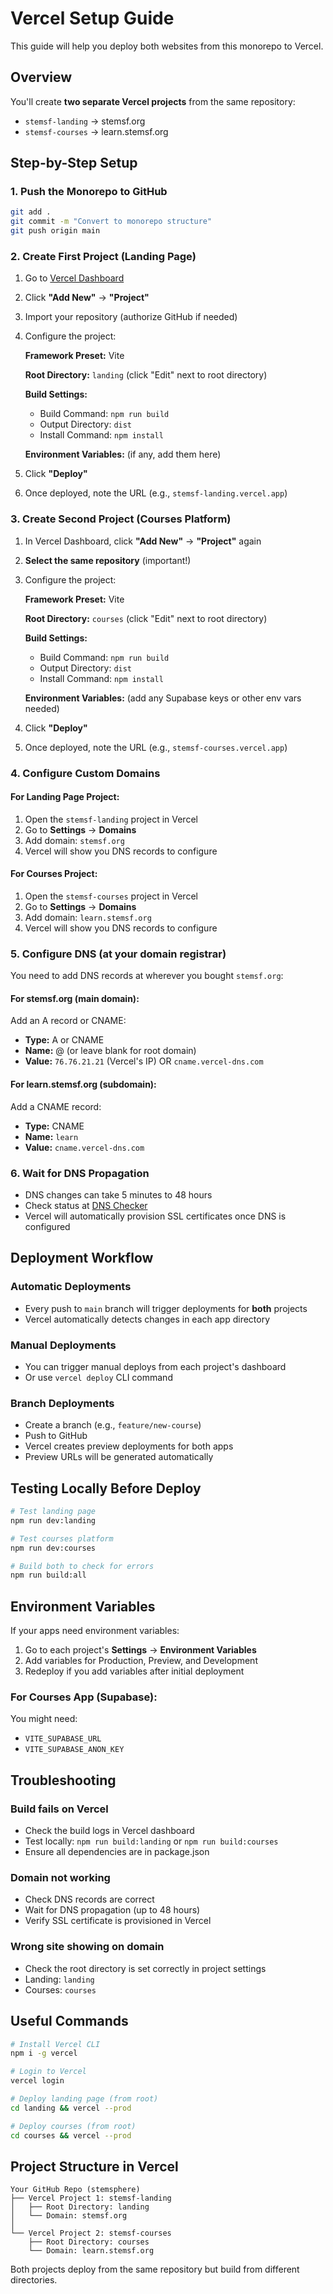 # Vercel Setup Guide

This guide will help you deploy both websites from this monorepo to Vercel.

## Overview

You'll create **two separate Vercel projects** from the same repository:
- `stemsf-landing` → stemsf.org
- `stemsf-courses` → learn.stemsf.org

## Step-by-Step Setup

### 1. Push the Monorepo to GitHub

```bash
git add .
git commit -m "Convert to monorepo structure"
git push origin main
```

### 2. Create First Project (Landing Page)

1. Go to [Vercel Dashboard](https://vercel.com/dashboard)
2. Click **"Add New"** → **"Project"**
3. Import your repository (authorize GitHub if needed)
4. Configure the project:

   **Framework Preset:** Vite

   **Root Directory:** `landing` (click "Edit" next to root directory)

   **Build Settings:**
   - Build Command: `npm run build`
   - Output Directory: `dist`
   - Install Command: `npm install`

   **Environment Variables:** (if any, add them here)

5. Click **"Deploy"**
6. Once deployed, note the URL (e.g., `stemsf-landing.vercel.app`)

### 3. Create Second Project (Courses Platform)

1. In Vercel Dashboard, click **"Add New"** → **"Project"** again
2. **Select the same repository** (important!)
3. Configure the project:

   **Framework Preset:** Vite

   **Root Directory:** `courses` (click "Edit" next to root directory)

   **Build Settings:**
   - Build Command: `npm run build`
   - Output Directory: `dist`
   - Install Command: `npm install`

   **Environment Variables:** (add any Supabase keys or other env vars needed)

4. Click **"Deploy"**
5. Once deployed, note the URL (e.g., `stemsf-courses.vercel.app`)

### 4. Configure Custom Domains

#### For Landing Page Project:
1. Open the `stemsf-landing` project in Vercel
2. Go to **Settings** → **Domains**
3. Add domain: `stemsf.org`
4. Vercel will show you DNS records to configure

#### For Courses Project:
1. Open the `stemsf-courses` project in Vercel
2. Go to **Settings** → **Domains**
3. Add domain: `learn.stemsf.org`
4. Vercel will show you DNS records to configure

### 5. Configure DNS (at your domain registrar)

You need to add DNS records at wherever you bought `stemsf.org`:

#### For stemsf.org (main domain):
Add an A record or CNAME:
- **Type:** A or CNAME
- **Name:** @ (or leave blank for root domain)
- **Value:** `76.76.21.21` (Vercel's IP) OR `cname.vercel-dns.com`

#### For learn.stemsf.org (subdomain):
Add a CNAME record:
- **Type:** CNAME
- **Name:** `learn`
- **Value:** `cname.vercel-dns.com`

### 6. Wait for DNS Propagation

- DNS changes can take 5 minutes to 48 hours
- Check status at [DNS Checker](https://dnschecker.org/)
- Vercel will automatically provision SSL certificates once DNS is configured

## Deployment Workflow

### Automatic Deployments
- Every push to `main` branch will trigger deployments for **both** projects
- Vercel automatically detects changes in each app directory

### Manual Deployments
- You can trigger manual deploys from each project's dashboard
- Or use `vercel deploy` CLI command

### Branch Deployments
- Create a branch (e.g., `feature/new-course`)
- Push to GitHub
- Vercel creates preview deployments for both apps
- Preview URLs will be generated automatically

## Testing Locally Before Deploy

```bash
# Test landing page
npm run dev:landing

# Test courses platform
npm run dev:courses

# Build both to check for errors
npm run build:all
```

## Environment Variables

If your apps need environment variables:

1. Go to each project's **Settings** → **Environment Variables**
2. Add variables for Production, Preview, and Development
3. Redeploy if you add variables after initial deployment

### For Courses App (Supabase):
You might need:
- `VITE_SUPABASE_URL`
- `VITE_SUPABASE_ANON_KEY`

## Troubleshooting

### Build fails on Vercel
- Check the build logs in Vercel dashboard
- Test locally: `npm run build:landing` or `npm run build:courses`
- Ensure all dependencies are in package.json

### Domain not working
- Check DNS records are correct
- Wait for DNS propagation (up to 48 hours)
- Verify SSL certificate is provisioned in Vercel

### Wrong site showing on domain
- Check the root directory is set correctly in project settings
- Landing: `landing`
- Courses: `courses`

## Useful Commands

```bash
# Install Vercel CLI
npm i -g vercel

# Login to Vercel
vercel login

# Deploy landing page (from root)
cd landing && vercel --prod

# Deploy courses (from root)
cd courses && vercel --prod
```

## Project Structure in Vercel

```
Your GitHub Repo (stemsphere)
├── Vercel Project 1: stemsf-landing
│   ├── Root Directory: landing
│   └── Domain: stemsf.org
│
└── Vercel Project 2: stemsf-courses
    ├── Root Directory: courses
    └── Domain: learn.stemsf.org
```

Both projects deploy from the same repository but build from different directories.
